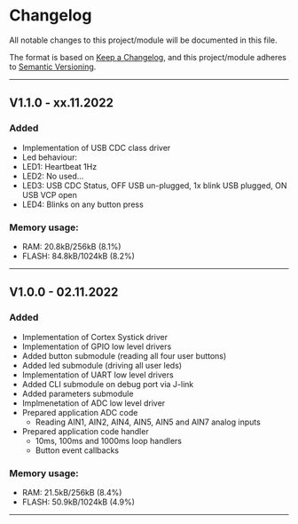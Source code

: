 # Changelog
All notable changes to this project/module will be documented in this file.

The format is based on [Keep a Changelog](https://keepachangelog.com/en/1.0.0/),
and this project/module adheres to [Semantic Versioning](https://semver.org/spec/v2.0.0.html).

---
## V1.1.0 - xx.11.2022

### Added
 - Implementation of USB CDC class driver
 - Led behaviour:
  - LED1: Heartbeat 1Hz
  - LED2: No used...
  - LED3: USB CDC Status, OFF USB un-plugged, 1x blink USB plugged, ON USB VCP open
  - LED4: Blinks on any button press


### Memory usage:
 - RAM: 20.8kB/256kB (8.1%)
 - FLASH: 84.8kB/1024kB (8.2%)

---
## V1.0.0 - 02.11.2022

### Added
 - Implementation of Cortex Systick driver
 - Implementation of GPIO low level drivers
 - Added button submodule (reading all four user buttons)
 - Added led submodule (driving all user leds)
 - Implementation of UART low level drivers
 - Added CLI submodule on debug port via J-link
 - Added parameters submodule
 - Implmenetation of ADC low level driver
 - Prepared application ADC code
    + Reading AIN1, AIN2, AIN4, AIN5, AIN5 and AIN7 analog inputs
 - Prepared application code handler
    + 10ms, 100ms and 1000ms loop handlers
    + Button event callbacks

### Memory usage:
 - RAM: 21.5kB/256kB (8.4%)
 - FLASH: 50.9kB/1024kB (4.9%)

---